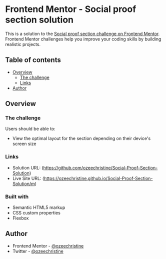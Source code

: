 # Frontend Mentor - Social proof section solution

This is a solution to the [Social proof section challenge on Frontend Mentor](https://www.frontendmentor.io/challenges/social-proof-section-6e0qTv_bA). Frontend Mentor challenges help you improve your coding skills by building realistic projects. 

## Table of contents

- [Overview](#overview)
  - [The challenge](#the-challenge)
  - [Links](#links)
- [Author](#author)

## Overview

### The challenge

Users should be able to:

- View the optimal layout for the section depending on their device's screen size

### Links

- Solution URL: (https://github.com/ozeechristine/Social-Proof-Section-Solution)
- Live Site URL: (https://ozeechristine.github.io/Social-Proof-Section-Solution/m)


### Built with

- Semantic HTML5 markup
- CSS custom properties
- Flexbox

## Author

- Frontend Mentor - [@ozeechristine](https://www.frontendmentor.io/profile/ozeechristine)
- Twitter - [@ozeechristine](https://www.twitter.com/ozeechristine)
